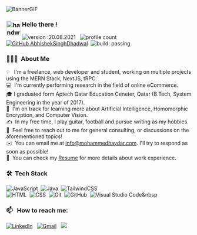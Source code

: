 ![BannerGIF](https://avatars.githubusercontent.com/u/11785276?v=4)

### <img alt="handwavegif" src="https://user-images.githubusercontent.com/39513876/112366216-8cfe7400-8cfe-11eb-8116-7d3dbae20e97.gif" width='40' align="left"/> Hello there !

![version :20.08.2021](https://img.shields.io/badge/version-20.08.2021-informational) &nbsp;
![profile count](https://komarev.com/ghpvc/?username=AbhishekSinghDhadwal&color=red)&nbsp;
[![GitHub AbhishekSinghDhadwal](https://img.shields.io/github/followers/AbhishekSinghDhadwal?label=follow&style=social)](https://github.com/AbhishekSinghDhadwal)&nbsp;
![build: passing](https://img.shields.io/badge/build-passing-success)

### 👨🏻‍💻 &nbsp;About Me

💡 &nbsp; I'm a freelance, web developer and student, working on multiple projects using the MERN Stack, NextJS, tRPC. \
💻 &nbsp;I'm currently performing research in the field of online eCommerce.\
🎓&nbsp;I graduated form Aptech Qatar Education Ceneter, Qatar (B.Tech, System Engineering in the year of 2017).\
🌱 &nbsp;I'm on track for learning more about Artificial Intelligence, Homomorphic Encryption, and Computer Vision.\
✍️ &nbsp;In my free time, I play guitar, football and pursue writing as my hobbies.\
💬 &nbsp;Feel free to reach out to me for general consulting, or discussions on the aforementioned topics!\
✉️ &nbsp;You can email me at info@mohammedhaydar.com. I'll try to respond as soon as possible!\
📄 &nbsp;You can check my [Resume](https://drive.google.com/file/d/1Z_tnRp6xDhmISvM9thfuR1Ufe2MKkZaG/view?usp=sharing) for more details about work experience.

### 🛠 &nbsp;Tech Stack

![JavaScript](https://img.shields.io/badge/-JavaScript-05122A?style=flat&logo=javascript)&nbsp;
![Java](https://img.shields.io/badge/-Java-05122A?style=flat&logo=Java&logoColor=FFA518)&nbsp;
![TailwindCSS](https://img.shields.io/badge/-Tailwindcss-05122A?style=flat&logo=tailwindcss&logoColor=563D7C)\
![HTML](https://img.shields.io/badge/-HTML-05122A?style=flat&logo=HTML5)&nbsp;
![CSS](https://img.shields.io/badge/-CSS-05122A?style=flat&logo=CSS3&logoColor=1572B6)&nbsp;
![Git](https://img.shields.io/badge/-Git-05122A?style=flat&logo=git)&nbsp;
![GitHub](https://img.shields.io/badge/-GitHub-05122A?style=flat&logo=github)&nbsp;
![Visual Studio Code](https://img.shields.io/badge/-Visual%20Studio%20Code-05122A?style=flat&logo=visual-studio-code&logoColor=007ACC)&nbsp

### 📫 &nbsp; How to reach me:

<a href="https://www.linkedin.com/in/mohammedhaydar"><img alt="LinkedIn" src="https://img.shields.io/badge/linkedin%20-%230077B5.svg?&style=flat&logo=linkedin&logoColor=white"/></a> &nbsp;
<a href="mailto:info@mohammedhaydar.com"><img alt="Gmail" src="https://img.shields.io/badge/Gmail-D14836?style=flat&logo=gmail&logoColor=white" /></a> &nbsp;
<a href="https://instagram.com/mo.hidr"><img src="https://img.shields.io/badge/-@mo.hidr_-E4405F?style=flat&logo=Instagram&logoColor=white"/></a> &nbsp;

<!--

Here are some ideas to get you started:

- 🔭 I’m currently working on My Portfolio
- 🌱 I’m currently learning NextJS
- 👯 I’m looking to collaborate on Any Team in a Start up
- 🤔 I’m looking for help with tRPC
- 💬 Ask me about React, NextJS
- 📫 How to reach me: Mr.hamood277@gmail.com
- 😄 Pronouns: Mr.
- ⚡ Fun fact: I love the path more than the goal
-->
